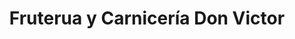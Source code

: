 ---
title: "Fruterua y Carnicería Don Victor"
url: /mexicali/fruterua-y-carniceria-don-victor/
shop: supermercado
---